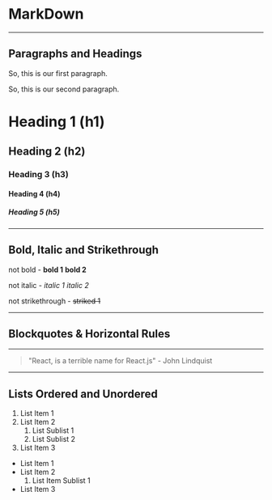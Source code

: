 # MarkDown
---

## Paragraphs and Headings

So, this is our first paragraph. 

So, this is our second paragraph.

# Heading 1 (h1)
## Heading 2 (h2)
### Heading 3 (h3)
#### Heading 4 (h4)
##### Heading 5 (h5)
___

## Bold, Italic and Strikethrough

not bold - **bold 1** __bold 2__

not italic - _italic 1_ *italic 2*

not strikethrough - ~~striked 1~~
___

## Blockquotes & Horizontal Rules

--- 

> "React, is a terrible name for React.js" - John Lindquist
___

## Lists Ordered and Unordered

1. List Item 1
2. List Item 2
    1. List Sublist 1
    2. List Sublist 2
3. List Item 3


- List Item 1
- List Item 2
    1. List Item Sublist 1
- List Item 3